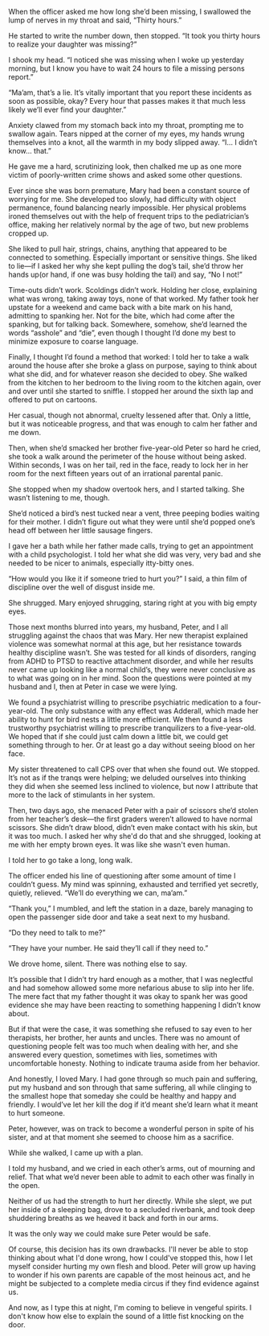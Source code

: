 When the officer asked me how long she’d been missing, I swallowed the lump of nerves in my throat and said, “Thirty hours.”

He started to write the number down, then stopped. “It took you thirty hours to realize your daughter was missing?”

I shook my head. “I noticed she was missing when I woke up yesterday morning, but I know you have to wait 24 hours to file a missing persons report.”

“Ma’am, that’s a lie. It’s vitally important that you report these incidents as soon as possible, okay? Every hour that passes makes it that much less likely we’ll ever find your daughter.”

Anxiety clawed from my stomach back into my throat, prompting me to swallow again. Tears nipped at the corner of my eyes, my hands wrung themselves into a knot, all the warmth in my body slipped away. “I… I didn’t know… that.”

He gave me a hard, scrutinizing look, then chalked me up as one more victim of poorly-written crime shows and asked some other questions.

Ever since she was born premature, Mary had been a constant source of worrying for me. She developed too slowly, had difficulty with object permanence, found balancing nearly impossible. Her physical problems ironed themselves out with the help of frequent trips to the pediatrician’s office, making her relatively normal by the age of two, but new problems cropped up.

She liked to pull hair, strings, chains, anything that appeared to be connected to something. Especially important or sensitive things. She liked to lie—if I asked her why she kept pulling the dog’s tail, she’d throw her hands up(or hand, if one was busy holding the tail) and say, “No I not!”

Time-outs didn’t work. Scoldings didn’t work. Holding her close, explaining what was wrong, taking away toys, none of that worked. My father took her upstate for a weekend and came back with a bite mark on his hand, admitting to spanking her. Not for the bite, which had come after the spanking, but for talking back. Somewhere, somehow, she’d learned the words “asshole” and “die”, even though I thought I’d done my best to minimize exposure to coarse language.

Finally, I thought I’d found a method that worked: I told her to take a walk around the house after she broke a glass on purpose, saying to think about what she did, and for whatever reason she decided to obey. She walked from the kitchen to her bedroom to the living room to the kitchen again, over and over until she started to sniffle. I stopped her around the sixth lap and offered to put on cartoons.

Her casual, though not abnormal, cruelty lessened after that. Only a little, but it was noticeable progress, and that was enough to calm her father and me down.

Then, when she’d smacked her brother five-year-old Peter so hard he cried, she took a walk around the perimeter of the house without being asked. Within seconds, I was on her tail, red in the face, ready to lock her in her room for the next fifteen years out of an irrational parental panic.

She stopped when my shadow overtook hers, and I started talking. She wasn’t listening to me, though.

She’d noticed a bird’s nest tucked near a vent, three peeping bodies waiting for their mother. I didn’t figure out what they were until she’d popped one’s head off between her little sausage fingers.

I gave her a bath while her father made calls, trying to get an appointment with a child psychologist. I told her what she did was very, very bad and she needed to be nicer to animals, especially itty-bitty ones.

“How would you like it if someone tried to hurt you?” I said, a thin film of discipline over the well of disgust inside me.

She shrugged. Mary enjoyed shrugging, staring right at you with big empty eyes.

Those next months blurred into years, my husband, Peter, and I all struggling against the chaos that was Mary. Her new therapist explained violence was somewhat normal at this age, but her resistance towards healthy discipline wasn’t. She was tested for all kinds of disorders, ranging from ADHD to PTSD to reactive attachment disorder, and while her results never came up looking like a normal child’s, they were never conclusive as to what was going on in her mind. Soon the questions were pointed at my husband and I, then at Peter in case we were lying.

We found a psychiatrist willing to prescribe psychiatric medication to a four-year-old.  The only substance with any effect was Adderall, which made her ability to hunt for bird nests a little more efficient. We then found a less trustworthy psychiatrist willing to prescribe tranquilizers to a five-year-old. We hoped that if she could just calm down a little bit, we could get something through to her. Or at least go a day without seeing blood on her face.

My sister threatened to call CPS over that when she found out. We stopped. It’s not as if the tranqs were helping; we deluded ourselves into thinking they did when she seemed less inclined to violence, but now I attribute that more to the lack of stimulants in her system.

Then, two days ago, she menaced Peter with a pair of scissors she’d stolen from her teacher’s desk—the first graders weren’t allowed to have normal scissors. She didn’t draw blood, didn’t even make contact with his skin, but it was too much. I asked her why she'd do that and she shrugged, looking at me with her empty brown eyes. It was like she wasn't even human.

I told her to go take a long, long walk.

The officer ended his line of questioning after some amount of time I couldn’t guess. My mind was spinning, exhausted and terrified yet secretly, quietly, relieved. “We’ll do everything we can, ma’am.”

“Thank you,” I mumbled, and left the station in a daze, barely managing to open the passenger side door and take a seat next to my husband.

“Do they need to talk to me?”

“They have your number. He said they’ll call if they need to.”

We drove home, silent. There was nothing else to say.

It’s possible that I didn’t try hard enough as a mother, that I was neglectful and had somehow allowed some more nefarious abuse to slip into her life. The mere fact that my father thought it was okay to spank her was good evidence she may have been reacting to something happening I didn’t know about.

But if that were the case, it was something she refused to say even to her therapists, her brother, her aunts and uncles. There was no amount of questioning people felt was too much when dealing with her, and she answered every question, sometimes with lies, sometimes with uncomfortable honesty. Nothing to indicate trauma aside from her behavior.

And honestly, I loved Mary. I had gone through so much pain and suffering, put my husband and son through that same suffering, all while clinging to the smallest hope that someday she could be healthy and happy and friendly. I would’ve let her kill the dog if it’d meant she’d learn what it meant to hurt someone.

Peter, however, was on track to become a wonderful person in spite of his sister, and at that moment she seemed to choose him as a sacrifice.

While she walked, I came up with a plan.

I told my husband, and we cried in each other’s arms, out of mourning and relief. That what we’d never been able to admit to each other was finally in the open.

Neither of us had the strength to hurt her directly. While she slept, we put her inside of a sleeping bag, drove to a secluded riverbank, and took deep shuddering breaths as we heaved it back and forth in our arms.

It was the only way we could make sure Peter would be safe.

Of course, this decision has its own drawbacks. I'll never be able to stop thinking about what I'd done wrong, how I could've stopped this, how I let myself consider hurting my own flesh and blood. Peter will grow up having to wonder if his own parents are capable of the most heinous act, and he might be subjected to a complete media circus if they find evidence against us.

And now, as I type this at night, I'm coming to believe in vengeful spirits. I don't know how else to explain the sound of a little fist knocking on the door.